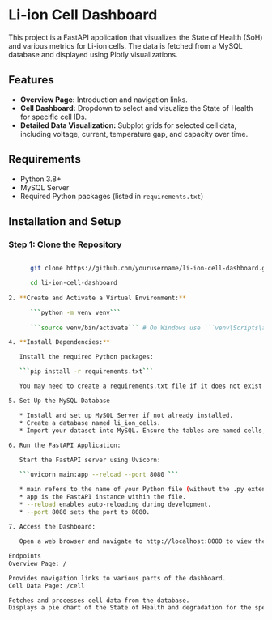 # Li-ion Cell Dashboard

This project is a FastAPI application that visualizes the State of Health (SoH) and various metrics for Li-ion cells. The data is fetched from a MySQL database and displayed using Plotly visualizations.

## Features
- **Overview Page:** Introduction and navigation links.
- **Cell Dashboard:** Dropdown to select and visualize the State of Health for specific cell IDs.
- **Detailed Data Visualization:** Subplot grids for selected cell data, including voltage, current, temperature gap, and capacity over time.

## Requirements

- Python 3.8+
- MySQL Server
- Required Python packages (listed in `requirements.txt`)

## Installation and Setup

### Step 1: Clone the Repository

```bash

      git clone https://github.com/yourusername/li-ion-cell-dashboard.git

      cd li-ion-cell-dashboard
      
2. **Create and Activate a Virtual Environment:**

      ```python -m venv venv```
   
      ```source venv/bin/activate``` # On Windows use ```venv\Scripts\activate```

4. **Install Dependencies:**

   Install the required Python packages:

   ```pip install -r requirements.txt```

   You may need to create a requirements.txt file if it does not exist. Here’s an example of what it should include:

5. Set Up the MySQL Database

   * Install and set up MySQL Server if not already installed.
   * Create a database named li_ion_cells.
   * Import your dataset into MySQL. Ensure the tables are named cells, data_5308, and data_5329.
   
6. Run the FastAPI Application:

   Start the FastAPI server using Uvicorn:

   ```uvicorn main:app --reload --port 8080 ```

   * main refers to the name of your Python file (without the .py extension).
   * app is the FastAPI instance within the file.
   * --reload enables auto-reloading during development.
   * --port 8080 sets the port to 8080.
  
7. Access the Dashboard:

   Open a web browser and navigate to http://localhost:8080 to view the dashboard.

Endpoints
Overview Page: /

Provides navigation links to various parts of the dashboard.
Cell Data Page: /cell

Fetches and processes cell data from the database.
Displays a pie chart of the State of Health and degradation for the specified cell ID.




